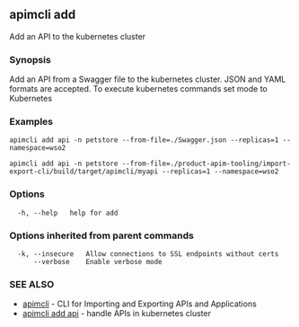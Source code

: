 ## apimcli add

Add an API to the kubernetes cluster

### Synopsis


Add an API from a Swagger file to the kubernetes cluster. JSON and YAML formats are accepted.
To execute kubernetes commands set mode to Kubernetes

### Examples

```
apimcli add api -n petstore --from-file=./Swagger.json --replicas=1 --namespace=wso2

apimcli add api -n petstore --from-file=./product-apim-tooling/import-export-cli/build/target/apimcli/myapi --replicas=1 --namespace=wso2
```

### Options

```
  -h, --help   help for add
```

### Options inherited from parent commands

```
  -k, --insecure   Allow connections to SSL endpoints without certs
      --verbose    Enable verbose mode
```

### SEE ALSO
* [apimcli](apimcli.md)	 - CLI for Importing and Exporting APIs and Applications
* [apimcli add api](apimcli_add_api.md)	 - handle APIs in kubernetes cluster 

